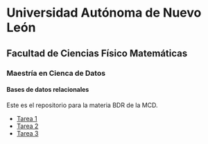 # Universidad Autónoma de Nuevo León
## Facultad de Ciencias Físico Matemáticas
### Maestría en Cienca de Datos

#### Bases de datos relacionales

Este es el repositorio para la materia BDR de la MCD.

- [Tarea 1](/Tarea%201/Investigación.md)
- [Tarea 2](/Tarea%202/Tarea%202.md)
- [Tarea 3](/Tarea%203/diagrama%20er.png)